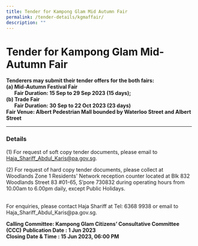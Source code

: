 ```yaml
---
title: Tender for Kampong Glam Mid Autumn Fair
permalink: /tender-details/kgmaffair/
description: ""
---
```

Tender for Kampong Glam Mid-Autumn Fair
=======================================
**Tenderers may submit their tender offers for the both fairs: <br>**
**(a) Mid-Autumn Festival Fair <br>**
 &nbsp;&nbsp;**Fair Duration: 15 Sep to 29 Sep 2023 (15 days);  <br>**
**(b) Trade Fair <br>**
 &nbsp;&nbsp;**Fair Duration: 30 Sep to 22 Oct 2023 (23 days)
<br>Fair Venue: Albert Pedestrian Mall bounded by Waterloo Street and Albert Street<br>**

* * *
### Details
(1) For request of soft copy tender documents, please email to Haja_Shariff_Abdul_Karis@pa.gov.sg.

(2) For request of hard copy tender documents, please collect at Woodlands Zone 1 Residents' Network reception counter located at Blk 832 Woodlands Street 83 #01-65, S’pore 730832 during operating hours from 10.00am to 6.00pm daily, except Public Holidays.

<br>
For enquiries, please contact Haja Shariff at Tel: 6368 9938 or email to Haja_Shariff_Abdul_Karis@pa.gov.sg.

**Calling Committee: Kampong Glam Citizens’ Consultative Committee (CCC)**
**Publication Date : 1 Jun 2023** <br>
**Closing Date &amp; Time : 15 Jun 2023, 06:00 PM**